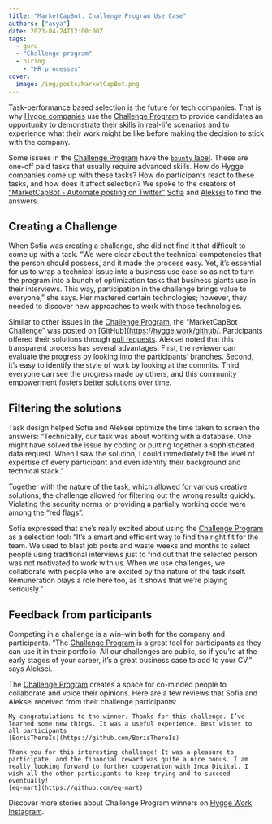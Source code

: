 ```yaml
---
title: "MarketCapBot: Challenge Program Use Case"
authors: ["asya"]
date: 2023-04-24T12:00:00Z
tags:
  - guru
  - "Challenge program"
  - hiring
    - "HR processes"
cover:
  image: /img/posts/MarketCapBot.png
---
```


Task-performance based selection is the future for tech companies. That is why [Hygge companies](https://hygge.work/#hygge-company) use the [Challenge Program](https://hygge.work/growing/challenge-program/) to provide candidates an opportunity to demonstrate their skills in real-life scenarios and to experience what their work might be like before making the decision to stick with the company.

Some issues in the [Challenge Program](https://hygge.work/growing/challenge-program/) have the [`bounty` label](https://github.com/1712n/challenge/issues?q=label%3A%22bounty+-+paid%22+). These are one-off paid tasks that usually require advanced skills. How do Hygge companies come up with these tasks? How do participants react to these tasks, and how does it affect selection? We spoke to the creators of [“MarketCapBot - Automate posting on Twitter”](https://github.com/1712n/challenge/issues/86) [Sofia](https://github.com/sofiasedlova) and [Aleksei](https://github.com/darknessest) to find the answers.

## Creating a Challenge

When Sofia was creating a challenge, she did not find it that difficult to come up with a task. “We were clear about the technical competencies that the person should possess, and it made the process easy. Yet, it’s essential for us to wrap a technical issue into a business use case so as not to turn the program into a bunch of optimization tasks that business giants use in their interviews. This way, participation in the challenge brings value to everyone,” she says. Her mastered certain technologies; however, they needed to discover new approaches to work with those technologies.

Similar to other issues in the [Challenge Program](https://hygge.work/growing/challenge-program/), the “MarketCapBot Challenge” was posted on [GitHub](https://hygge.work/github/. Participants offered their solutions through [pull requests](https://hygge.work/github/pull-requests/). Aleksei noted that this transparent process has several advantages. First, the reviewer can evaluate the progress by looking into the participants’ branches. Second, it’s easy to identify the style of work by looking at the commits. Third, everyone can see the progress made by others, and this community empowerment fosters better solutions over time.

## Filtering the solutions

Task design helped Sofia and Aleksei optimize the time taken to screen the answers: “Technically, our task was about working with a database. One might have solved the issue by coding or putting together a sophisticated data request. When I saw the solution, I could immediately tell the level of expertise of every participant and even identify their background and technical stack.”

Together with the nature of the task, which allowed for various creative solutions, the challenge allowed for filtering out the wrong results quickly. Violating the security norms or providing a partially working code were among the “red flags”.

Sofia expressed that she’s really excited about using the [Challenge Program](https://hygge.work/growing/challenge-program/) as a selection tool: “It’s a smart and efficient way to find the right fit for the team. We used to blast job posts and waste weeks and months to select people using traditional interviews just to find out that the selected person was not motivated to work with us. When we use challenges, we collaborate with people who are excited by the nature of the task itself. Remuneration plays a role here too, as it shows that we’re playing seriously.”

## Feedback from participants

Competing in a challenge is a win–win both for the company and participants. “The [Challenge Program](https://hygge.work/growing/challenge-program/) is a great tool for participants as they can use it in their portfolio. All our challenges are public, so if you’re at the early stages of your career, it’s a great business case to add to your CV,” says Aleksei.

The [Challenge Program](https://hygge.work/growing/challenge-program/) creates a space for co-minded people to collaborate and voice their opinions. Here are a few reviews that Sofia and Aleksei received from their challenge participants:

```
My congratulations to the winner. Thanks for this challenge. I’ve learned some new things. It was a useful experience. Best wishes to all participants
[BorisThereIs](https://github.com/BorisThereIs)
```

```
Thank you for this interesting challenge! It was a pleasure to participate, and the financial reward was quite a nice bonus. I am really looking forward to further cooperation with Inca Digital. I wish all the other participants to keep trying and to succeed eventually!
[eg-mart](https://github.com/eg-mart)
```

Discover more stories about Challenge Program winners on [Hygge Work Instagram](https://www.instagram.com/explore/tags/challenge_successstory/).
